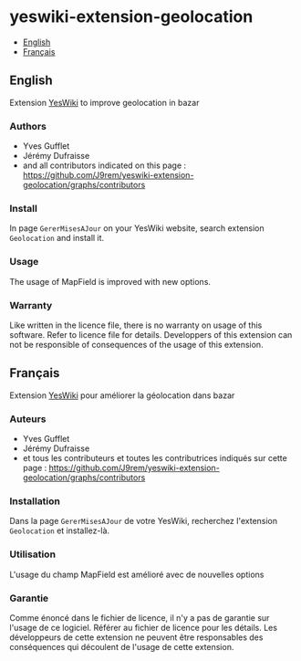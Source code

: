 # yeswiki-extension-geolocation

 - [English](#english)
 - [Français](#français)

## English

Extension [YesWiki](https://yeswiki.net/) to improve geolocation in bazar

### Authors

 - Yves Gufflet
 - Jérémy Dufraisse
 - and all contributors indicated on this page : <https://github.com/J9rem/yeswiki-extension-geolocation/graphs/contributors>

### Install

In page `GererMisesAJour` on your YesWiki website, search extension `Geolocation` and install it.

### Usage

The usage of MapField is improved with new options.

### Warranty

Like written in the licence file, there is no warranty on usage of this software. Refer to licence file for details.
Developpers of this extension can not be responsible of consequences of the usage of this extension.

## Français

Extension [YesWiki](https://yeswiki.net/) pour améliorer la géolocation dans bazar

### Auteurs

 - Yves Gufflet
 - Jérémy Dufraisse
 - et tous les contributeurs et toutes les contributrices indiqués sur cette page : <https://github.com/J9rem/yeswiki-extension-geolocation/graphs/contributors>

### Installation

Dans la page `GererMisesAJour` de votre YesWiki, recherchez l'extension `Geolocation` et installez-là.

### Utilisation

L'usage du champ MapField est amélioré avec de nouvelles options

### Garantie

Comme énoncé dans le fichier de licence, il n'y a pas de garantie sur l'usage de ce logiciel. Référer au fichier de licence pour les détails.
Les développeurs de cette extension ne peuvent être responsables des conséquences qui découlent de l'usage de cette extension.